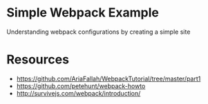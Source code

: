 # Simple Webpack Example
  Understanding webpack configurations by creating a simple site
# Resources
  * https://github.com/AriaFallah/WebpackTutorial/tree/master/part1
  * https://github.com/petehunt/webpack-howto
  * http://survivejs.com/webpack/introduction/

